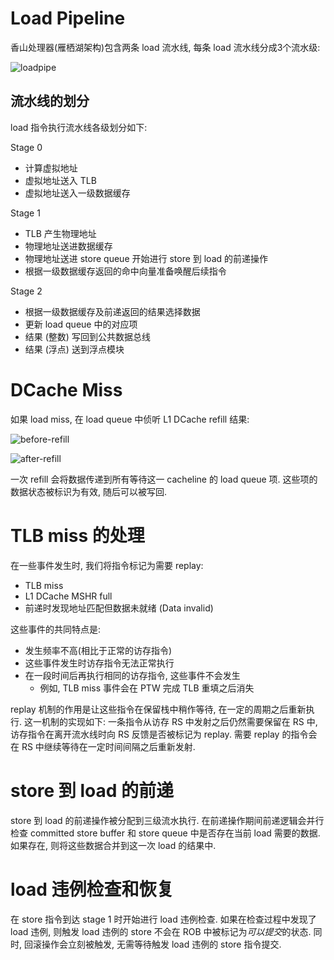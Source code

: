 # Load Pipeline

香山处理器(雁栖湖架构)包含两条 load 流水线, 每条 load 流水线分成3个流水级:

![loadpipe](../images/lsu/load-pipeline.png)  

## 流水线的划分

load 指令执行流水线各级划分如下:

Stage 0
* 计算虚拟地址
* 虚拟地址送入 TLB
* 虚拟地址送入一级数据缓存

Stage 1
* TLB 产生物理地址
* 物理地址送进数据缓存
* 物理地址送进 store queue 开始进行 store 到 load 的前递操作
* 根据一级数据缓存返回的命中向量准备唤醒后续指令

Stage 2
* 根据一级数据缓存及前递返回的结果选择数据
* 更新 load queue 中的对应项
* 结果 (整数) 写回到公共数据总线
* 结果 (浮点) 送到浮点模块

# DCache Miss

如果 load miss, 在 load queue 中侦听 L1 DCache refill 结果:

![before-refill](../images/lsu/before-refill.png)  

![after-refill](../images/lsu/一级数据缓存fter-refill.png)  

一次 refill 会将数据传递到所有等待这一 cacheline 的 load queue 项. 这些项的数据状态被标识为有效, 随后可以被写回.

# TLB miss 的处理

在一些事件发生时, 我们将指令标记为需要 replay:

* TLB miss
* L1 DCache MSHR full
* 前递时发现地址匹配但数据未就绪 (Data invalid)

这些事件的共同特点是:
* 发生频率不高(相比于正常的访存指令)
* 这些事件发生时访存指令无法正常执行 
* 在一段时间后再执行相同的访存指令, 这些事件不会发生
    * 例如, TLB miss 事件会在 PTW 完成 TLB 重填之后消失

replay 机制的作用是让这些指令在保留栈中稍作等待, 在一定的周期之后重新执行. 这一机制的实现如下: 一条指令从访存 RS 中发射之后仍然需要保留在 RS 中, 访存指令在离开流水线时向 RS 反馈是否被标记为 replay. 需要 replay 的指令会在 RS 中继续等待在一定时间间隔之后重新发射.

# store 到 load 的前递

store 到 load 的前递操作被分配到三级流水执行. 在前递操作期间前递逻辑会并行检查 committed store buffer 和 store queue 中是否存在当前 load 需要的数据. 如果存在, 则将这些数据合并到这一次 load 的结果中. 

<!-- 特殊地: 如果 DCache miss, 保留 forward 结果 -->

# load 违例检查和恢复

在 store 指令到达 stage 1 时开始进行 load 违例检查. 如果在检查过程中发现了 load 违例, 则触发 load 违例的 store 不会在 ROB 中被标记为*可以提交*的状态. 同时, 回滚操作会立刻被触发, 无需等待触发 load 违例的 store 指令提交.



